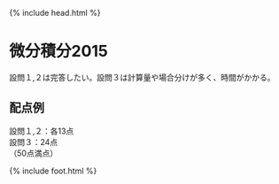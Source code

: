 {% include head.html %}

# 微分積分2015

設問１,２は完答したい。設問３は計算量や場合分けが多く、時間がかかる。

## 配点例
設問１,２：各13点  
設問３：24点  
（50点満点）

{% include foot.html %}